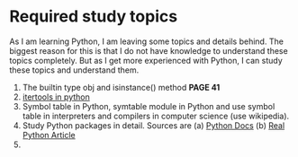 # Required study topics

As I am learning Python, I am leaving some topics and details behind. The biggest reason for this is that I do not have knowledge to understand these topics completely. But as I get more experienced with Python, I can study these topics and understand them. 

1. The builtin type obj and isinstance() method **PAGE 41**
2. [itertools in python](https://realpython.com/python-itertools/)
3. Symbol table in Python, symtable module in Python and use symbol table in interpreters and compilers in computer science (use wikipedia).
4. Study Python packages in detail. Sources are (a) [Python Docs](https://docs.python.org/3.3/tutorial/modules.html) (b) [Real Python Article](https://docs.python.org/3.3/tutorial/modules.html)
5. 